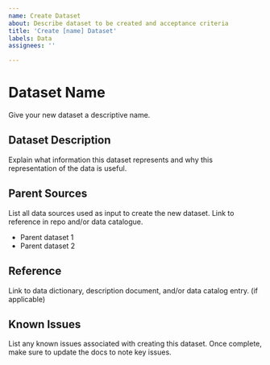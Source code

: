 ```yaml
---
name: Create Dataset
about: Describe dataset to be created and acceptance criteria
title: 'Create [name] Dataset'
labels: Data
assignees: ''

---
```

# Dataset Name

Give your new dataset a descriptive name.

## Dataset Description

Explain what information this dataset represents and why this representation of the data is useful. 

## Parent Sources

List all data sources used as input to create the new dataset. Link to reference in repo and/or data catalogue.

- Parent dataset 1
- Parent dataset 2

## Reference

Link to data dictionary, description document, and/or data catalog entry. (if applicable)

## Known Issues

List any known issues associated with creating this dataset. Once complete, make sure to update the docs to note key issues.
